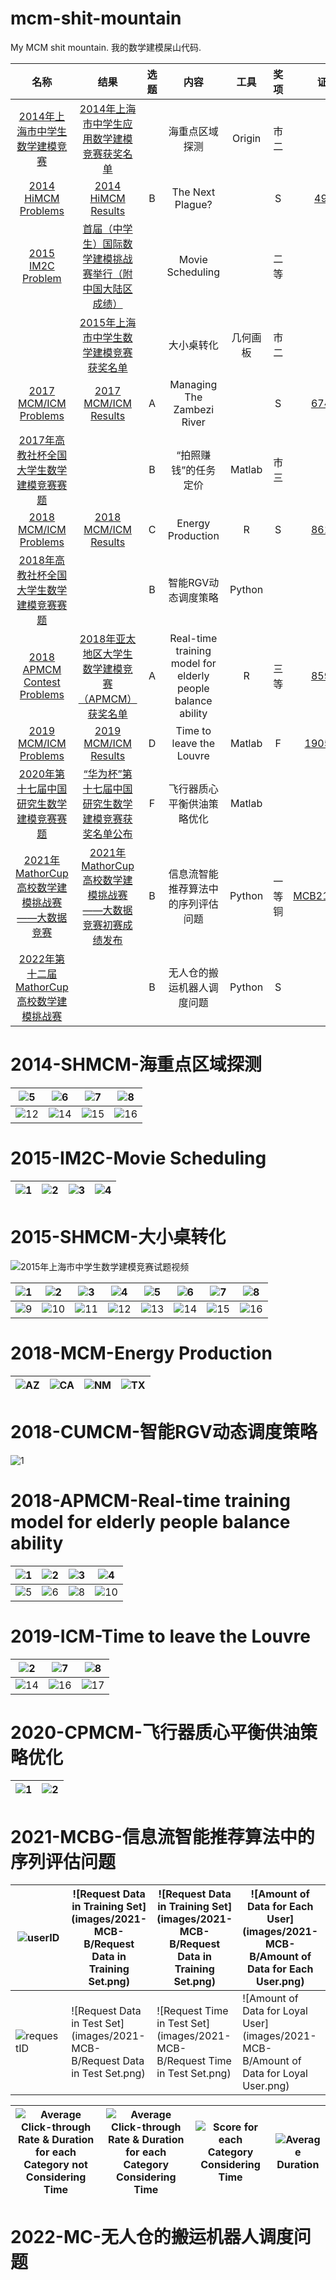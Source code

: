 # mcm-shit-mountain

My MCM shit mountain. 我的数学建模屎山代码.

|                             名称                             |                             结果                             | 选题 |                            内容                             |   工具   |  奖项  |                             证书                             | 代码               |
| :----------------------------------------------------------: | :----------------------------------------------------------: | :--: | :---------------------------------------------------------: | :------: | :----: | :----------------------------------------------------------: | ------------------ |
| [2014年上海市中学生数学建模竞赛](https://www.secsa.cn/Front/NewsInfo/NewsShow/4447) | [2014年上海市中学生应用数学建模竞赛获奖名单](https://www.secsa.cn/Front/NewsInfo/NewsShow/4448) |      |                       海重点区域探测                        |  Origin  |  市二  |                                                              | :white_check_mark: |
| [2014 HiMCM Problems](https://www.comap.com/highschool/contests/himcm/2014problems.html) | [2014 HiMCM Results](https://www.comap.com/highschool/contests/himcm/2014results.pdf) |  B   |                      The Next Plague?                       |          |   S    | [4921](https://www.comap-math.com/himcm/2014Certs/4921.pdf)  |                    |
| [2015 IM2C Problem](https://immchallenge.org/Contests/2015/Problem.html) | [首届（中学生）国际数学建模挑战赛举行（附中国大陆区成绩）](http://www.mcm.edu.cn/html_cn/node/9ce624224393dfdf012412ecaa00e5e4.html) |      |                      Movie Scheduling                       |          |  二等  |                                                              | :white_check_mark: |
|                                                              | [2015年上海市中学生数学建模竞赛获奖名单](https://www.secsa.cn/Front/NewsInfo/NewsShow/4453) |      |                         大小桌转化                          | 几何画板 |  市二  |                                                              | :white_check_mark: |
| [2017 MCM/ICM Problems](https://www.comap.com/undergraduate/contests/mcm/contests/2017/problems/) | [2017 MCM/ICM Results](https://www.comap.com/undergraduate/contests/mcm/contests/2017/results/) |  A   |                 Managing The Zambezi River                  |          |   S    | [67447](https://www.comap-math.com/mcm/2017Certs/67447.pdf)  |                    |
| [2017年高教社杯全国大学生数学建模竞赛赛题](http://www.mcm.edu.cn/html_cn/node/460baf68ab0ed0e1e557a0c79b1c4648.html) |                                                              |  B   |                    “拍照赚钱”的任务定价                     |  Matlab  |  市三  |                                                              |                    |
| [2018 MCM/ICM Problems](https://www.comap.com/undergraduate/contests/mcm/contests/2018/problems/) | [2018 MCM/ICM Results](https://www.comap.com/undergraduate/contests/mcm/contests/2018/results/) |  C   |                      Energy Production                      |    R     |   S    | [86138](https://www.comap-math.com/mcm/2018Certs/86138.pdf)  | :white_check_mark: |
| [2018年高教社杯全国大学生数学建模竞赛赛题](http://www.mcm.edu.cn/html_cn/node/7cec7725b9a0ea07b4dfd175e8042c33.html) |                                                              |  B   |                     智能RGV动态调度策略                     |  Python  |        |                                                              | :white_check_mark: |
| [2018 APMCM Contest Problems](http://www.apmcm.org/detail/2316) | [2018年亚太地区大学生数学建模竞赛（APMCM）获奖名单](http://www.apmcm.org/detail/2321) |  A   | Real-time training model for elderly people balance ability |    R     |  三等  |     [85943](http://www.apmcm.org/cert/2018/85943_1.pdf)      | :white_check_mark: |
| [2019 MCM/ICM Problems](https://www.comap.com/undergraduate/contests/mcm/contests/2019/problems/) | [2019 MCM/ICM Results](https://www.comap.com/undergraduate/contests/mcm/contests/2019/results/) |  D   |                  Time to leave the Louvre                   |  Matlab  |   F    | [1905883](https://www.comap-math.com/mcm/2019Certs/1905883.pdf) | :white_check_mark: |
| [2020年第十七届中国研究生数学建模竞赛赛题](https://cpipc.acge.org.cn//cw/detail/4/2c9088a674924b7f01749981b29502e9) | [“华为杯”第十七届中国研究生数学建模竞赛获奖名单公布](https://cpipc.acge.org.cn//cw/detail/4/2c9088a67597479f0176753856661398) |  F   |                 飞行器质心平衡供油策略优化                  |  Matlab  |        |                                                              | :white_check_mark: |
| [2021年MathorCup高校数学建模挑战赛——大数据竞赛](https://www.saikr.com/vse/bigdata1) | [2021年MathorCup高校数学建模挑战赛——大数据竞赛初赛成绩发布](https://www.saikr.com/c/nd/8603) |  B   |             信息流智能推荐算法中的序列评估问题              |  Python  | 一等铜 | [MCB2102791](http://www.mathorcup.org/cert/bigdata/2021/MCB2102791_2.pdf) | :white_check_mark: |
| [2022年第十二届MathorCup高校数学建模挑战赛](https://www.saikr.com/vse/mathorcup/2022) |                                                              |  B   |                 无人仓的搬运机器人调度问题                  |  Python  |   S    |                                                              | :white_check_mark: |

# 2014-SHMCM-海重点区域探测

| ![5](images/2014-SHMCM/5.png)   | ![6](images/2014-SHMCM/6.png)   | ![7](images/2014-SHMCM/7.png)   | ![8](images/2014-SHMCM/8.png)   |
| ------------------------------- | ------------------------------- | ------------------------------- | ------------------------------- |
| ![12](images/2014-SHMCM/12.png) | ![14](images/2014-SHMCM/14.png) | ![15](images/2014-SHMCM/15.png) | ![16](images/2014-SHMCM/16.png) |

# 2015-IM2C-Movie Scheduling

| ![1](images/2015-IM2C/1.png) | ![2](images/2015-IM2C/2.png) | ![3](images/2015-IM2C/3.png) | ![4](images/2015-IM2C/4.png) |
| ---------------------------- | ---------------------------- | ---------------------------- | ---------------------------- |



# 2015-SHMCM-大小桌转化

![2015年上海市中学生数学建模竞赛试题视频](images/2015-SHMCM/2015年上海市中学生数学建模竞赛试题视频.gif)

| ![1](images/2015-SHMCM/1.jpg) | ![2](images/2015-SHMCM/2.jpg)   | ![3](images/2015-SHMCM/3.jpg)   | ![4](images/2015-SHMCM/4.jpg)   | ![5](images/2015-SHMCM/5.jpg)   | ![6](images/2015-SHMCM/6.jpg)   | ![7](images/2015-SHMCM/7.jpg)   | ![8](images/2015-SHMCM/8.jpg)   |
| ----------------------------- | ------------------------------- | ------------------------------- | ------------------------------- | ------------------------------- | ------------------------------- | ------------------------------- | ------------------------------- |
| ![9](images/2015-SHMCM/9.jpg) | ![10](images/2015-SHMCM/10.jpg) | ![11](images/2015-SHMCM/11.jpg) | ![12](images/2015-SHMCM/12.jpg) | ![13](images/2015-SHMCM/13.jpg) | ![14](images/2015-SHMCM/14.jpg) | ![15](images/2015-SHMCM/15.jpg) | ![16](images/2015-SHMCM/16.jpg) |

# 2018-MCM-Energy Production

| ![AZ](images/2018-MCM-C/AZ.jpg) | ![CA](images/2018-MCM-C/CA.jpg) | ![NM](images/2018-MCM-C/NM.jpg) | ![TX](images/2018-MCM-C/TX.jpg) |
| ------------------------------- | ------------------------------- | ------------------------------- | ------------------------------- |

# 2018-CUMCM-智能RGV动态调度策略

![1](images/2018-CUMCM-B/1.GIF)

# 2018-APMCM-Real-time training model for elderly people balance ability

| ![1](images/2018-APMCM-A/1.png) | ![2](images/2018-APMCM-A/2.jpg) | ![3](images/2018-APMCM-A/3.png) | ![4](images/2018-APMCM-A/4.jpg)   |
| ------------------------------- | ------------------------------- | ------------------------------- | --------------------------------- |
| ![5](images/2018-APMCM-A/5.png) | ![6](images/2018-APMCM-A/6.png) | ![8](images/2018-APMCM-A/8.png) | ![10](images/2018-APMCM-A/10.png) |

# 2019-ICM-Time to leave the Louvre

| ![2](images/2019-ICM-D/2.png)   | ![7](images/2019-ICM-D/7.png)   | ![8](images/2019-ICM-D/8.png)   |
| ------------------------------- | ------------------------------- | ------------------------------- |
| ![14](images/2019-ICM-D/14.png) | ![16](images/2019-ICM-D/16.png) | ![17](images/2019-ICM-D/17.png) |

# 2020-CPMCM-飞行器质心平衡供油策略优化

| ![1](images/2020-CPMCM-F/1.png) | ![2](images/2020-CPMCM-F/2.png) |
| ------------------------------- | ------------------------------- |

# 2021-MCBG-信息流智能推荐算法中的序列评估问题

| ![userID](images/2021-MCB-B/userID.png) | ![Request Data in Training Set](images/2021-MCB-B/Request Data in Training Set.png) | ![Request Data in Training Set](images/2021-MCB-B/Request Data in Training Set.png) | ![Amount of Data for Each User](images/2021-MCB-B/Amount of Data for Each User.png) | ![Frequency Histogram of User 1439416582](images/2021-MCB-B/Frequency Histogram of User 1439416582.png) |
| --------------------------------------------- | ------------------------------------------------------------ | ------------------------------------------------------------ | ------------------------------------------------------------ | ------------------------------------------------------------ |
| ![requestID](images/2021-MCB-B/requestID.png) | ![Request Data in Test Set](images/2021-MCB-B/Request Data in Test Set.png) | ![Request Time in Test Set](images/2021-MCB-B/Request Time in Test Set.png) | ![Amount of Data for Loyal User](images/2021-MCB-B/Amount of Data for Loyal User.png) | ![Frequency Histogram of User 1376133776](images/2021-MCB-B/Frequency Histogram of User 1376133776.png) |

| ![Average Click-through Rate & Duration for each Category not Considering Time](images/2021-MCB-B/11.png) | ![Average Click-through Rate & Duration for each Category Considering Time](images/2021-MCB-B/12.png) | ![Score for each Category Considering Time ](images/2021-MCB-B/13.png) | ![Average Duration](images/2021-MCB-B/14.png) |
| ------------------------------------------------------------ | ------------------------------------------------------------ | ------------------------------------------------------------ | --------------------------------------------- |

# 2022-MC-无人仓的搬运机器人调度问题
